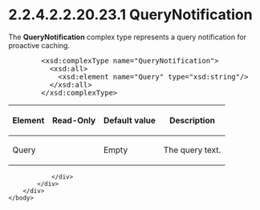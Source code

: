 <html dir="LTR" xmlns:mshelp="http://msdn.microsoft.com/mshelp" xmlns:ddue="http://ddue.schemas.microsoft.com/authoring/2003/5" xmlns:xlink="http://www.w3.org/1999/xlink" xmlns:tool="http://www.microsoft.com/tooltip">
    <head>
        <meta http-equiv="Content-Type" content="text/html; CHARSET=utf-8"></meta>
        <meta name="save" content="history"></meta>
        <title>2.2.4.2.2.20.23.1 QueryNotification</title>
        <xml>
            <mshelp:toctitle title="2.2.4.2.2.20.23.1 QueryNotification"></mshelp:toctitle>
            <mshelp:rltitle title="[MS-SSAS]: QueryNotification"></mshelp:rltitle>
            <mshelp:keyword index="A" term="bba526b8-b99e-445b-8a5b-15f98c3ce236"></mshelp:keyword>
            <mshelp:attr name="DCSext.ContentType" value="open specification"></mshelp:attr>
            <mshelp:attr name="AssetID" value="bba526b8-b99e-445b-8a5b-15f98c3ce236"></mshelp:attr>
            <mshelp:attr name="TopicType" value="kbRef"></mshelp:attr>
            <mshelp:attr name="DCSext.Title" value="[MS-SSAS]: QueryNotification" />
        </xml>
    </head>
    <body>
        <div id="header">
            <h1 class="heading">2.2.4.2.2.20.23.1 QueryNotification</h1>
        </div>
        <div id="mainSection">
            <div id="mainBody">
                <div id="allHistory" class="saveHistory"></div>
                <div id="sectionSection0" class="section" name="collapseableSection">
                    

<p>The <b>QueryNotification</b> complex type represents a query
notification for proactive caching.    </p>

<dl>
<dd>
<div><pre>   &lt;xsd:complexType name=&quot;QueryNotification&quot;&gt;
     &lt;xsd:all&gt;
       &lt;xsd:element name=&quot;Query&quot; type=&quot;xsd:string&quot;/&gt;
     &lt;/xsd:all&gt;
   &lt;/xsd:complexType&gt;
</pre></div>
</dd></dl>

<table>
 <thead>
  <tr>
   <th>
   <p>Element</p>
   </th>
   <th>
   <p>Read-Only</p>
   </th>
   <th>
   <p>Default value</p>
   </th>
   <th>
   <p>Description</p>
   </th>
  </tr>
 </thead>
 <tr>
  <td>
  <p>Query</p>
  </td>
  <td>
  <p> </p>
  </td>
  <td>
  <p>Empty</p>
  </td>
  <td>
  <p>The query text.</p>
  </td>
 </tr>
</table>

<p> </p>


                </div>
            </div>
        </div>
    </body>
</html>